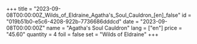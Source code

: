 +++
title = "2023-09-08T00:00:00Z_Wilds_of_Eldraine_Agatha's_Soul_Cauldron_[en]_false"
id = "019b51b0-e5c6-4208-922b-7736686dddcd"
date = "2023-09-08T00:00:00Z"
name = "Agatha's Soul Cauldron"
lang = ["en"]
price = "45.60"
quantity = 4
foil = false
set = "Wilds of Eldraine"
+++
